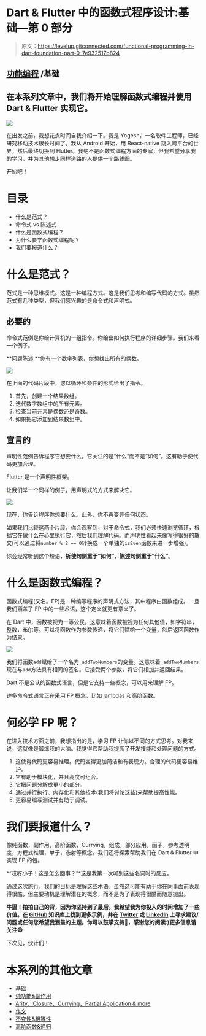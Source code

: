 # Dart & Flutter 中的函数式程序设计:基础—第 0 部分

> 原文：<https://levelup.gitconnected.com/functional-programming-in-dart-foundation-part-0-7e932517b824>

## [功能编程](https://medium.com/@yogi-6/list/functional-programming-in-dart-flutter-2f3ac9d7fa39) /基础

## 在本系列文章中，我们将开始理解函数式编程并使用 Dart & Flutter 实现它。

![](img/9d8834d5643b28ece057c013f41ceb62.png)

在出发之前，我想花点时间自我介绍一下。我是 Yogesh，一名软件工程师，已经研究移动技术很长时间了。我从 Android 开始，用 React-native 跳入跨平台的世界，然后最终切换到 Flutter。我绝不是函数式编程方面的专家，但我希望分享我的学习，并为其他想走同样道路的人提供一个路线图。

开始吧！

# 目录

*   什么是范式？
*   命令式 vs 陈述式
*   什么是函数式编程？
*   为什么要学函数式编程呢？
*   我们要报道什么？

# 什么是范式？

范式是一种思维模式。这是一种编程方式。这是我们思考和编写代码的方式。虽然范式有几种类型，但我们感兴趣的是命令式和声明式。

## 必要的

命令式范例是你给计算机的一组指令。你给出如何执行程序的详细步骤。我们来看一个例子。

**问题陈述:**你有一个数字列表，你想找出所有的偶数。

![](img/7a59a1b295179caeab4c2540fcc7de22.png)

在上面的代码片段中，您以循环和条件的形式给出了指令。

1.  首先，创建一个结果数组。
2.  迭代数字数组中的所有元素。
3.  检查当前元素是偶数还是奇数。
4.  如果把它添加到结果数组中。

## 宣言的

声明性范例告诉程序它想要什么。它关注的是“什么”而不是“如何”。这有助于使代码更加合理。

Flutter 是一个声明性框架。

让我们举一个同样的例子，用声明式的方式来解决它。

![](img/331d9dc32ec1380bead609b89d649aa9.png)

现在，你告诉程序你想要什么。此外，你不再变异任何状态。

如果我们比较这两个片段，你会观察到，对于命令式，我们必须快速浏览循环，根据它在做什么在心里执行它，然后我们理解代码。而声明性看起来像写得很好的散文(可以通过将`number % 2 == 0`转换成一个单独的`isEven`函数来进一步增强)。

你会经常听到这个短语，**祈使句侧重于“如何”**，**陈述句侧重于“什么”**。

# 什么是函数式编程？

函数式编程(又名。FP)是一种编写程序的声明式方法，其中程序由函数组成。一旦我们涵盖了 FP 中的一些术语，这个定义就更有意义了。

在 Dart 中，函数被视为一等公民，这意味着函数被视为任何其他值，如字符串，整数，布尔等。可以将函数作为参数传递，将它们赋给一个变量，然后返回函数作为结果。

![](img/fccc4ab1c2fe4f9319a3542bf7c50e2e.png)

我们将函数`add`赋给了一个名为`_addTwoNumbers`的变量。这意味着`_addTwoNumbers` 现在与`add`方法具有相同的签名。它接受两个参数，将它们相加并返回结果。

Dart 不是公认的函数式语言，但是它支持一些概念，可以用来理解 FP。

许多命令式语言正在采用 FP 概念，比如 lambdas 和高阶函数。

# 何必学 FP 呢？

在进入技术方面之前，我想指出的是，学习 FP 让你以不同的方式思考。对我来说，这就像是锻炼我的大脑。我觉得它帮助我提高了开发技能和处理问题的方式。

1.  这使得代码更容易推理。代码变得更加简洁和有表现力。合理的代码更容易维护。
2.  它有助于模块化，并且高度可组合。
3.  它把问题分解成更小的部分。
4.  通过并行执行、内存化和其他技术(我们将讨论这些)来帮助提高性能。
5.  更容易编写测试并有助于调试。

# 我们要报道什么？

像纯函数，副作用，高阶函数，Currying，组成，部分应用，函子，参考透明度，方程式推理，单子，态射等概念。我们还将探索帮助我们在 Dart & Flutter 中实现 FP 的包。

*“哎呀小子！这是怎么回事？”*这是我第一次听到这些名词时的反应。

通过这次旅行，我们的目标是理解这些术语。虽然这可能有助于你在同事面前表现得很酷，但主要动机是理解潜在的概念，而不是为了表现得很酷而随意抛出。

**牛逼！拍拍自己的背，因为你坚持到了最后。我希望我为你投入的时间增加了一些价值。在 [**GitHub**](https://github.com/Yogi-6/functional_programming_dart) 知识库上找到更多示例，并在 [**Twitter**](https://twitter.com/_yogi_6) 或 [**LinkedIn**](https://www.linkedin.com/in/yogi6/) 上寻求建议/问题或任何您希望我涵盖的主题。你可以鼓掌支持👏，感谢您的阅读:)更多信息请关注😄**

下次见，伙计们！

# 本系列的其他文章

*   基础
*   [纯功能&副作用](https://yogi-6.medium.com/pure-functions-side-effects-in-dart-functional-programming-part-1-fb931d6c0351)
*   [Arity、Closure、Currying、Partial Application & more](/arity-closure-currying-partial-application-more-in-dart-functional-programming-part-2-4534a8b7f374)
*   [作文](/composition-in-flutter-dart-functional-programming-part-3-ffba917aee3d)
*   [不变性&相等性](/immutability-equality-in-flutter-dart-functional-programming-part-4-339a4e9312bb)
*   [高阶函数&递归](https://medium.com/flutter-community/higher-order-functions-recursion-in-dart-functional-programming-part-5-4237bc114005)